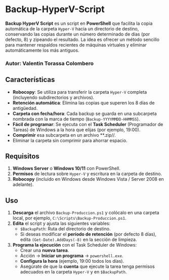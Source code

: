 # Backup-HyperV-Script

**Backup HyperV Script** es un script en **PowerShell** que facilita la copia automática de la carpeta `Hyper-V` hacia un directorio de destino, conservando las copias durante un número determinado de días (por defecto, 8) y zipeando el resultado. La idea es ofrecer un método sencillo para mantener respaldos recientes de máquinas virtuales y eliminar automáticamente los más antiguos.

### Autor: Valentin Torassa Colombero

## Características

- **Robocopy**: Se utiliza para transferir la carpeta `Hyper-V` completa (incluyendo subdirectorios y archivos).  
- **Retención automática**: Elimina las copias que superen los 8 días de antigüedad.  
- **Carpeta con fecha/hora**: Cada backup se guarda en una subcarpeta nombrada con la marca de tiempo (`Backup-YYYYMMDD-HHMMSS`).  
- **Fácil de programar**: Se ejecuta con el **Task Scheduler** (Programador de Tareas) de Windows a la hora que elijas (por ejemplo, 19:00). 
- **Comprimir** esa subcarpeta en un archivo **.zip//.
- Eliminar la carpeta sin comprimir para ahorrar espacio. 

## Requisitos

1. **Windows Server** o **Windows 10/11** con PowerShell.  
2. **Permisos** de lectura sobre `Hyper-V` y escritura en la carpeta de destino.  
3. **Robocopy** (incluido en Windows desde Windows Vista / Server 2008 en adelante).  

## Uso

1. **Descarga** el archivo `Backup-Produccion.ps1` y colócalo en una carpeta local, por ejemplo, `C:\Scripts\Backup-Produccion.ps1`.  
2. **Edita** el script y ajusta las siguientes variables:  
   - `$BackupPath`: Ruta del directorio de destino.  
   - Si deseas modificar el **período de retención** (por defecto 8 días), edita `(Get-Date).AddDays(-8)` en la sección de limpieza.  
3. **Programa la ejecución** con el Task Scheduler de Windows:  
   - Crear una **nueva tarea**.  
   - Acción → **Iniciar un programa** → `powershell.exe`.  
   - **Configura la hora** (ejemplo, 19:00 todos los días).  
   - Asegúrate de que la **cuenta** que ejecute la tarea tenga permisos adecuados en la carpeta `Hyper-V` y en `$BackupPath`.  

